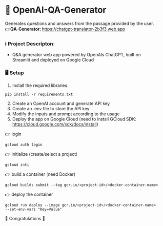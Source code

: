 # :robot: OpenAI-QA-Generator
Generates questions and answers from the passage provided by the user. <br>
:point_right:<b>QA-Generator: </b>  https://chatgpt-translator-2b3f3.web.app

### ℹ️ Project Descripton: 
  - Q&A generator web app powered by OpenAIs ChatGPT, built on Streamlit and deployed on Google Cloud

### 🖥️ Setup
1. Install the required libraries
```
pip install -r requirements.txt
```
2. Create an OpenAI account and generate API key
3. Create an .env file to store the API key
4. Modify the inputs and prompt according to the usage
5. Deploy the app on Google Cloud (need to install GCloud SDK: https://cloud.google.com/sdk/docs/install)
  
  :point_right: login
  ```
  gcloud auth login
  ```
  :point_right: initialize (create/select a project)
  ```
  gcloud inti
  ```
  :point_right: build a container (need Docker)
  ```
  gcloud builds submit --tag gcr.io/<project-id>/<docker-container-name>
  ```
  :point_right: deploy the container
  ```
  gcloud run deploy --image gcr.io/<project-id>/<docker-container-name> --set-env-vars "Key=Value"
  ```
  
  🥳 Congratulations 👏
